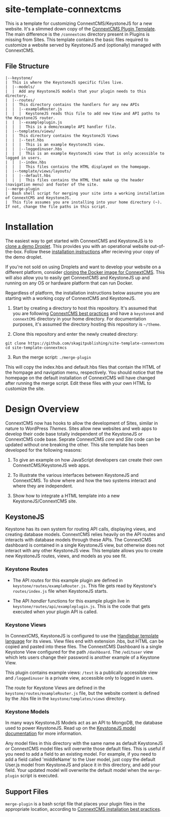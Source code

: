 # site-template-connextcms
This is a template for customizing ConnextCMS/KeystoneJS for a new website.
It's a slimmed down copy of the [ConnextCMS Plugin Template](https://github.com/skagitpublishing/plugin-template-connextcms). 
The main difference is the `/connextcms` directory present in Plugins is missing from
Sites. This template contains the basic files required to
customize a website served by KeystoneJS and (optionally) managed with ConnextCMS.

## File Structure
    |--keystone/
    |  This is where the KeystoneJS specific files live.
    |  |--models/
    |  |  Add any KeystoneJS models that your plugin needs to this directory.
    |  |--routes/
    |  |  This directory contains the handlers for any new APIs
    |  |  |--exampleRouter.js
    |  |  |  KeystoneJS reads this file to add new View and API paths to the KeystoneJS router.
    |  |  |--exampleplugin.js
    |  |  |  This is a demo/example API handler file.
    |  |--templates/views/
    |  |  This directory contains the KeystoneJS Views
    |  |  |--test.hbs
    |  |  |  This is an example KeystoneJS view.
    |  |  |--loggedinuser.hbs
    |  |  |  This is an example KeystoneJS view that is only accessible to logged in users.
    |  |  |--index.hbs
    |  |  |  This files contains the HTML displayed on the homepage.
    |  |--template/views/layouts/
    |  |  |--default.hbs
    |  |  |  This files contains the HTML that make up the header (navigation menu) and footer of the site.
    |--merge-plugin
    |  Bash shell script for merging your site into a working installation of ConnextCMS and KeystoneJS.
    |  This file assumes you are installing into your home directory (~). If not, change the file paths in this script.


# Installation
The easiest way to get started with ConnextCMS and KeystoneJS is to [clone a demo Droplet](http://connextcms.com/page/clone-your-own). 
This provides you with an operational website out-of-the-box. Follow these [installation instructions](https://github.com/skagitpublishing/connextCMS/wiki/2.-Installation#cloning-the-live-demo)
after recieving your copy of the demo droplet.

If you're not sold on using Droplets and want to develop your website on a different platform,
consider [cloning the Docker image for ConnextCMS](https://github.com/christroutner/docker-connextcms). 
This will also allow you to easily get ConnextCMS and KeystoneJS up and running on any OS or hardware platform
that can run Docker.

Regardless of platform, the installation instructions below assume you are starting with a working copy
of ConnextCMS and KeystoneJS.

1. Start by creating a directory to host this repository. It's assumed that you are following
[ConnextCMS best practices](https://github.com/skagitpublishing/ConnextCMS/wiki/2.-Installation#installation-best-practice) 
and have a `keystone4` and `connextCMS` directory in your home directory. 
For documentation purposes, it's assumed the directory hosting this repository is `~/theme`.

2. Clone this repository and enter the newly created directory:
```
git clone https://github.com/skagitpublishing/site-template-connextcms
cd site-template-connextmcs
```

3. Run the merge script:
`./merge-plugin`

This will copy the index.hbs and default.hbs files that contain the HTML of the hompage and navigation menu, respectively.
You should notice that the homepage on the default installation of ConnextCMS will have changed after running the merge script.
Edit these files with your own HTML to customize the site.



# Design Overview
ConnextCMS now has hooks to allow the development of Sites, similar in nature to WordPress *Themes*. 
Sites allow new websites and web apps to
develop their code base totally independent of the KeystoneJS or ConnextCMS code base. Seprate ConnextCMS *core* and *Site*
code can be updated without one breaking the other. This site template has been developed for the following reasons:

1. To give an example on how JavaScript developers can create their own ConnextCMS/KeystoneJS web apps.

2. To illustrate the various interfaces between KeystoneJS and ConnextCMS. To show where and how the two systems interact and where they are independent.

3. Show how to integrate a HTML template into a new KeystoneJS/ConnextCMS site.


## KeystoneJS
Keystone has its own system for routing API calls, displaying views, and creating database models. ConnextCMS relies heavily on
the API routes and interacts with database models through these APIs. The ConnextCMS dashboard is contained in a single 
KeystoneJS view, but otherwise does not interact with any other KeystoneJS view. This template allows you to create 
new KeystoneJS routes, views, and models as you see fit.

### Keystone Routes
* The API *routes* for this example plugin are defined in `keystone/routes/exampleRouter.js`. This file gets read by Keystone's
`routes/index.js` file when KeystoneJS starts.

* The API *handler* functions for this example plugin live in `keystone/routes/api/exampleplugin.js`. This is the code 
that gets executed when your plugin API is called. 

### Keystone Views
In ConnextCMS, KeystoneJS is configured to use the [Handlebar template language](http://handlebarsjs.com/) for its views. 
View files end with extension .hbs, but HTML can be
copied and pasted into these files. The ConnextCMS Dashboard is a single Keystone View configured for the path `/dashboard`. 
The `/edituser` view which lets users change their password is another example of a Keystone View. 

This plugin contains example views: 
`/test` is a publically accessible view and `/loggedinuser` is a private view, accessible only to logged
in users.

The route for Keystone Views are defined in the `keystone/routes/exampleRouter.js` file, but the website content is 
defined by the .hbs file in the `keystone/templates/views` directory.

### Keystone Models
In many ways KeystoneJS Models act as an API to MongoDB, the database used to power KeystoneJS. Read up on the 
[KeystoneJS model documentation](http://keystonejs.com/docs/database/) for more information.

Any model files in this directory with the same name as default KeystoneJS or ConnextCMS model files will overwrite
those default files. This is useful if you need to add a field to an existing model. For example, if you need
to add a field called 'middleName' to the User model, just copy the default User.js model from KeystoneJS 
and place it in this directory, and add your field. Your updated model will overwrite the default model when the
`merge-plugin` script is executed.


## Support Files
`merge-plugin` is a bash script file that places your plugin files in the appropriate location, according to
[ConnextCMS installation best practices](https://github.com/skagitpublishing/ConnextCMS/wiki/2.-Installation#installation-best-practice).
